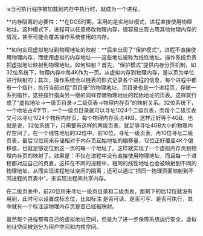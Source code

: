 ia当可执行程序被加载到内存中执行时，就成为一个进程。	

**内存隔离的必要性：**在DOS时期，采用的是实地址模式，进程直接使用物理地址。这种模式下，进程可以任意修改物理内存，很容易出现占用其他物理内存的情况，甚至可能会覆盖操作系统使用的内存。

**如何实现虚拟地址到物理地址的映射：**后来出现了“保护模式”，进程不直接使用物理内存，而使用虚拟的内存地址——这些地址被称为线性地址。操作系统负责把虚拟地址映射到物理地址。如何映射？首先，“保护模式”提供内存分页机制，如32位系统下，物理内存中每4K作为一页。从虚拟内存到物理内存，是以页为单位进行映射的；其次，操作系统会以链表的形式记录各个进程的信息，每个进程中都有一个指针，执行当前进程“页目录”的物理地址，页目录也是一个进程页，存储一系列指针，这些指针指向另一级的同样存储物理地址的起始地址的页表。这样就行成了“虚拟地址->一级页目录->二级页表->物理内存页”的映射关系。32位系统下，一个地址占4字节，一个一级页目录就可以寻址1024个二级页表，而每个二级页表又可以寻址1024个物理内存页，每个物理内存页占4KB，这样正好等于4GB。也就是说，32位系统下，只需要有这样的两级页表，就足够寻址4GB大小的物理内存空间了。在一个线性地址的32位中，前10位，寻址一级页表，再10位寻址二级页表，最后12位用来存储相对于内存页起始地址的偏移量，12位正好覆盖4K个偏移值，也就足够定位到这一页的每一个地址了。这样就实现了一个虚拟内存页到物理内存页的映射了。效果是：不仅在进程中没有直接使用物理地址，而且每一个进程都对应自己的页表，这样在不同的进程中，相同的线性地址也会被映射到不同的物理地址，从而实现进程地址空间的隔离；还可以通过“把同一物理页面映射到不同进程的页表中”，来实现进程间共享内存。

在二级页表中，前20位用来寻址一级页目录和二级页表，那剩下的后12位就没有用到，此时可以设置成标志位，比如标注 是否可读、是否可写、是否可执行，其中就有一个标注该物理内存页是否已经被映射。



虽然每个进程都有自己的虚拟地址空间，但是为了进一步保障系统运行安全，虚拟地址空间被划分为用户空间和内核空间。